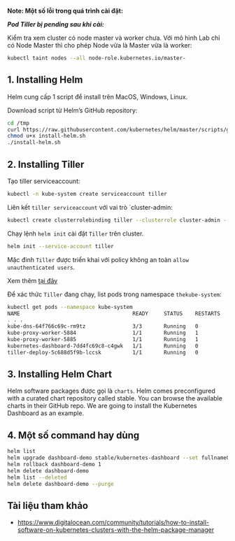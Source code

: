 **Note: Một số lỗi trong quá trình cài đặt:**

***Pod Tiller bị pending sau khi cài:***

Kiểm tra xem cluster có node master và worker chưa. Với mô hình Lab chỉ có Node Master thì cho phép Node vừa là Master vừa là worker:
```sh
kubectl taint nodes --all node-role.kubernetes.io/master-
```

## 1. Installing Helm
Helm cung cấp 1 script để install trên MacOS, Windows, Linux.

Download script từ Helm’s GitHub repository:
```sh
cd /tmp
curl https://raw.githubusercontent.com/kubernetes/helm/master/scripts/get > install-helm.sh
chmod u+x install-helm.sh
./install-helm.sh
```
## 2. Installing Tiller

Tạo tiller serviceaccount:
```sh
kubectl -n kube-system create serviceaccount tiller
```
Liên kết `tiller serviceaccount` với vai trò `cluster-admin:
```sh
kubectl create clusterrolebinding tiller --clusterrole cluster-admin --serviceaccount=kube-system:tiller
```
Chạy lệnh `helm init` cài đặt `Tiller` trên cluster.
```sh
helm init --service-account tiller
```
Mặc đinh `Tiller` được triển khai với policy không an toàn `allow unauthenticated users`.

Xem thêm [tại đây](https://docs.helm.sh/using_helm/#securing-your-helm-installation)

Để xác thức `Tiller` đang chạy, list pods trong namespace `thekube-system`:
```sh
kubectl get pods --namespace kube-system
NAME                                    READY     STATUS    RESTARTS   AGE
. . .
kube-dns-64f766c69c-rm9tz               3/3       Running   0          22m
kube-proxy-worker-5884                  1/1       Running   1          21m
kube-proxy-worker-5885                  1/1       Running   1          21m
kubernetes-dashboard-7dd4fc69c8-c4gwk   1/1       Running   0          22m
tiller-deploy-5c688d5f9b-lccsk          1/1       Running   0          40s
```
## 3. Installing Helm Chart
Helm software packages được gọi là `charts`. Helm comes preconfigured with a curated chart repository called stable. You can browse the available charts in their GitHub repo. We are going to install the Kubernetes Dashboard as an example.

## 4. Một số command hay dùng
```sh
helm list
helm upgrade dashboard-demo stable/kubernetes-dashboard --set fullnameOverride="dashboard"
helm rollback dashboard-demo 1
helm delete dashboard-demo
helm list --deleted
helm delete dashboard-demo --purge
```

## Tài liệu tham khảo
- https://www.digitalocean.com/community/tutorials/how-to-install-software-on-kubernetes-clusters-with-the-helm-package-manager
